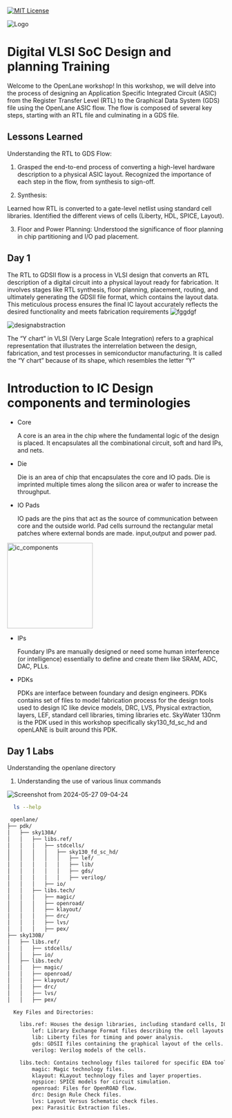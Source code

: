 



[![MIT License](https://img.shields.io/badge/License-MIT-green.svg)](https://choosealicense.com/licenses/mit/)



![Logo](https://www.vlsisystemdesign.com/wp-content/uploads/2016/12/vsd_logo.jpg)


# Digital VLSI SoC Design and planning Training

Welcome to the OpenLane workshop! In this workshop, we will delve into the process of designing an Application Specific Integrated Circuit (ASIC) from the Register Transfer Level (RTL) to the Graphical Data System (GDS) file using the OpenLane ASIC flow. The flow is composed of several key steps, starting with an RTL file and culminating in a GDS file.

## Lessons Learned

Understanding the RTL to GDS Flow:

1. Grasped the end-to-end process of converting a high-level hardware description to a physical ASIC layout.
Recognized the importance of each step in the flow, from synthesis to sign-off.

2. Synthesis:

Learned how RTL is converted to a gate-level netlist using standard cell libraries.
Identified the different views of cells (Liberty, HDL, SPICE, Layout).

3. Floor and Power Planning:
Understood the significance of floor planning in chip partitioning and I/O pad placement.



## Day 1


The RTL to GDSII flow is a process in VLSI design that converts an RTL
description of a digital circuit into a physical layout ready for fabrication. It
involves stages like RTL synthesis, floor planning, placement, routing, and
ultimately generating the GDSII file format, which contains the layout data.
This meticulous process ensures the final IC layout accurately reflects the
desired functionality and meets fabrication requirements
![fggdgf](https://github.com/AnoushkaTripathi/DIGITAL_VLSI_SoC_Design_and-planning_Training/assets/98522737/d256eedc-480c-4997-ad78-8e5438094956)

![designabstraction](https://github.com/AnoushkaTripathi/DIGITAL_VLSI_SoC_Design_and-planning_Training/assets/98522737/20b95cf6-161a-4b5e-95c0-0e89af44ce67)


The “Y chart” in VLSI (Very Large Scale Integration) refers to a graphical
representation that illustrates the interrelation between the design,
fabrication, and test processes in semiconductor manufacturing. It is called
the “Y chart” because of its shape, which resembles the letter “Y”


# Introduction to IC Design components and terminologies

- Core

   A core is an area in the chip where the fundamental logic of the design is placed. It encapsulates all the combinational circuit, soft and hard IPs, and nets.

- Die

   Die is an area of chip that encapsulates the core and IO pads. Die is imprinted multiple times along the silicon area or wafer to increase the throughput.

- IO Pads

   IO pads are the pins that act as the source of communication between core and the outside world. Pad cells surround the rectangular metal patches where external bonds are made. input,output and power pad.

  

<img width="198" alt="ic_components" src="https://github.com/AnoushkaTripathi/NASSCOM-VSD-SoC-design-Program/assets/98522737/509a7633-a81b-49ef-b798-482f5c6cbd02">


 
- IPs

    Foundary IPs are manually designed or need some human interference (or intelligence) essentially to define and create them like SRAM, ADC, DAC, PLLs.
- PDKs

    PDKs are interface between foundary and design engineers. PDKs contains set of files to model fabrication process for the design tools used to design IC like device models, DRC, LVS, Physical extraction, layers, LEF, standard cell libraries, timing libraries etc. SkyWater 130nm is the PDK used in this workshop specifically sky130_fd_sc_hd and openLANE is built around this PDK.







## Day 1 Labs
Understanding the openlane directory 

1.  Understanding the use of various linux commands

![Screenshot from 2024-05-27 09-04-24](https://github.com/AnoushkaTripathi/NASSCOM-VSD-SoC-design-Program/assets/98522737/03e2af36-5489-43fa-9faf-ee4f3d7fa647)


```bash
  ls --help
```

```bash
 openlane/
├── pdk/
│   ├── sky130A/
│   │   ├── libs.ref/
│   │   │   ├── stdcells/
│   │   │   │   ├── sky130_fd_sc_hd/
│   │   │   │   │   ├── lef/
│   │   │   │   │   ├── lib/
│   │   │   │   │   ├── gds/
│   │   │   │   │   ├── verilog/
│   │   │   ├── io/
│   │   ├── libs.tech/
│   │   │   ├── magic/
│   │   │   ├── openroad/
│   │   │   ├── klayout/
│   │   │   ├── drc/
│   │   │   ├── lvs/
│   │   │   ├── pex/
├── sky130B/
│   ├── libs.ref/
│   │   ├── stdcells/
│   │   ├── io/
│   ├── libs.tech/
│   │   ├── magic/
│   │   ├── openroad/
│   │   ├── klayout/
│   │   ├── drc/
│   │   ├── lvs/
│   │   ├── pex/
```

```bash
  Key Files and Directories:

    libs.ref: Houses the design libraries, including standard cells, IO cells, and other related files.
        lef: Library Exchange Format files describing the cell layouts.
        lib: Liberty files for timing and power analysis.
        gds: GDSII files containing the graphical layout of the cells.
        verilog: Verilog models of the cells.

    libs.tech: Contains technology files tailored for specific EDA tools.
        magic: Magic technology files.
        klayout: KLayout technology files and layer properties.
        ngspice: SPICE models for circuit simulation.
        openroad: Files for OpenROAD flow.
        drc: Design Rule Check files.
        lvs: Layout Versus Schematic check files.
        pex: Parasitic Extraction files.
```


